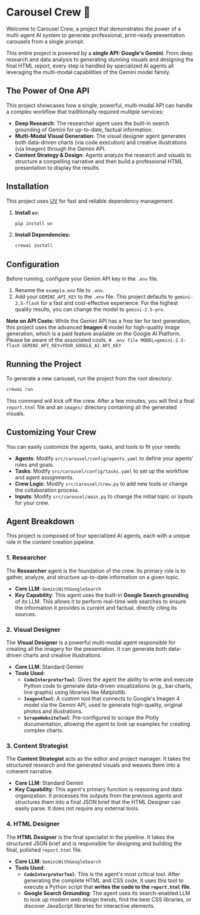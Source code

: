 # Carousel Crew 🎠

Welcome to Carousel Crew, a project that demonstrates the power of a multi-agent AI system to generate professional, print-ready presentation carousels from a single prompt.

This entire project is powered by a **single API: Google's Gemini**. From deep research and data analysis to generating stunning visuals and designing the final HTML report, every step is handled by specialized AI agents all leveraging the multi-modal capabilities of the Gemini model family.

## The Power of One API

This project showcases how a single, powerful, multi-modal API can handle a complex workflow that traditionally required multiple services:

-   **Deep Research**: The researcher agent uses the built-in search grounding of Gemini for up-to-date, factual information.
-   **Multi-Modal Visual Generation**: The visual designer agent generates both data-driven charts (via code execution) and creative illustrations (via Imagen) through the Gemini API.
-   **Content Strategy & Design**: Agents analyze the research and visuals to structure a compelling narrative and then build a professional HTML presentation to display the results.

## Installation

This project uses [UV](https://docs.astral.sh/uv/) for fast and reliable dependency management.

1.  **Install `uv`:**
    ```bash
    pip install uv
    ```
2.  **Install Dependencies:**
    ```bash
    crewai install
    ```

## Configuration

Before running, configure your Gemini API key in the `.env` file.

1.  Rename the `example.env` file to `.env`.
2.  Add your `GEMINI_API_KEY` to the `.env` file. This project defaults to `gemini-2.5-flash` for a fast and cost-effective experience. For the highest quality results, you can change the model to `gemini-2.5-pro`.

**Note on API Costs:** While the Gemini API has a free tier for text generation, this project uses the advanced **Imagen 4** model for high-quality image generation, which is a paid feature available on the Google AI Platform. Please be aware of the associated costs.
    ```
    # .env file
    MODEL=gemini-2.5-flash
    GEMINI_API_KEY=YOUR_GOOGLE_AI_API_KEY
    ```

## Running the Project

To generate a new carousel, run the project from the root directory:

```bash
crewai run
```

This command will kick off the crew. After a few minutes, you will find a final `report.html` file and an `images/` directory containing all the generated visuals.

## Customizing Your Crew

You can easily customize the agents, tasks, and tools to fit your needs:

-   **Agents**: Modify `src/carousel/config/agents.yaml` to define your agents' roles and goals.
-   **Tasks**: Modify `src/carousel/config/tasks.yaml` to set up the workflow and agent assignments.
-   **Crew Logic**: Modify `src/carousel/crew.py` to add new tools or change the collaboration process.
-   **Inputs**: Modify `src/carousel/main.py` to change the initial topic or inputs for your crew.

## Agent Breakdown

This project is composed of four specialized AI agents, each with a unique role in the content creation pipeline.

### 1. Researcher
The **Researcher** agent is the foundation of the crew. Its primary role is to gather, analyze, and structure up-to-date information on a given topic.

-   **Core LLM**: `GeminiWithGoogleSearch`
-   **Key Capability**: This agent uses the built-in **Google Search grounding** of its LLM. This allows it to perform real-time web searches to ensure the information it provides is current and factual, directly citing its sources.

### 2. Visual Designer
The **Visual Designer** is a powerful multi-modal agent responsible for creating all the imagery for the presentation. It can generate both data-driven charts and creative illustrations.

-   **Core LLM**: Standard Gemini
-   **Tools Used**:
    -   **`CodeInterpreterTool`**: Gives the agent the ability to write and execute Python code to generate data-driven visualizations (e.g., bar charts, line graphs) using libraries like Matplotlib.
    -   **`Imagen4Tool`**: A custom tool that connects to Google's Imagen 4 model via the Gemini API, used to generate high-quality, original photos and illustrations.
    -   **`ScrapeWebsiteTool`**: Pre-configured to scrape the Plotly documentation, allowing the agent to look up examples for creating complex charts.

### 3. Content Strategist
The **Content Strategist** acts as the editor and project manager. It takes the structured research and the generated visuals and weaves them into a coherent narrative.

-   **Core LLM**: Standard Gemini
-   **Key Capability**: This agent's primary function is reasoning and data organization. It processes the outputs from the previous agents and structures them into a final JSON brief that the HTML Designer can easily parse. It does not require any external tools.

### 4. HTML Designer
The **HTML Designer** is the final specialist in the pipeline. It takes the structured JSON brief and is responsible for designing and building the final, polished `report.html` file.

-   **Core LLM**: `GeminiWithGoogleSearch`
-   **Tools Used**:
    -   **`CodeInterpreterTool`**: This is the agent's most critical tool. After generating the complete HTML and CSS code, it uses this tool to execute a Python script that **writes the code to the `report.html` file**.
    -   **Google Search Grounding**: The agent uses its search-enabled LLM to look up modern web design trends, find the best CSS libraries, or discover JavaScript libraries for interactive elements.
